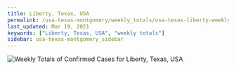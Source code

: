 ```yaml
---
title: Liberty, Texas, USA
permalink: /usa-texas-montgomery/weekly_totals/usa-texas-liberty-weekly_totals.html
last_updated: Mar 19, 2021
keywords: ["Liberty, Texas, USA", "weekly totals"]
sidebar: usa-texas-montgomery_sidebar
---
```


![Weekly Totals of Confirmed Cases for Liberty, Texas, USA](/covid_tracker/images/graphs/usa-texas-liberty-weekly_totals_graph.png)
